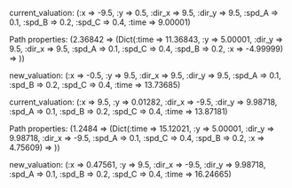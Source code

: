 current_valuation: (:x => -9.5, :y => 0.5, :dir_x => 9.5, :dir_y => 9.5, :spd_A => 0.1, :spd_B => 0.2, :spd_C => 0.4, :time => 9.00001)

Path properties: (2.36842 => (Dict(:time => 11.36843, :y => 5.00001, :dir_y => 9.5, :dir_x => 9.5, :spd_A => 0.1, :spd_C => 0.4, :spd_B => 0.2, :x => -4.99999) => ))

new_valuation: (:x => -0.5, :y => 9.5, :dir_x => 9.5, :dir_y => 9.5, :spd_A => 0.1, :spd_B => 0.2, :spd_C => 0.4, :time => 13.73685)



current_valuation: (:x => 9.5, :y => 0.01282, :dir_x => -9.5, :dir_y => 9.98718, :spd_A => 0.1, :spd_B => 0.2, :spd_C => 0.4, :time => 13.87181)

Path properties: (1.2484 => (Dict(:time => 15.12021, :y => 5.00001, :dir_y => 9.98718, :dir_x => -9.5, :spd_A => 0.1, :spd_C => 0.4, :spd_B => 0.2, :x => 4.75609) => ))

new_valuation: (:x => 0.47561, :y => 9.5, :dir_x => -9.5, :dir_y => 9.98718, :spd_A => 0.1, :spd_B => 0.2, :spd_C => 0.4, :time => 16.24665)
